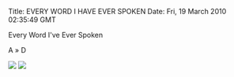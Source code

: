 Title: EVERY WORD I HAVE EVER SPOKEN
Date: Fri, 19 March 2010 02:35:49 GMT

Every Word I've Ever Spoken

A » D

![](http://farm5.staticflickr.com/4112/5015747705_dda871412e_o.jpg)
![](http://farm5.staticflickr.com/4105/5015748011_cdbf86a5f0_o.jpg)
